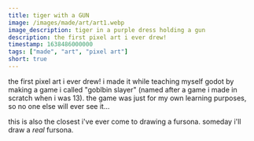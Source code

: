 ```yaml
---
title: tiger with a GUN
image: /images/made/art/art1.webp
image_description: tiger in a purple dress holding a gun
description: the first pixel art i ever drew!
timestamp: 1638486000000
tags: ["made", "art", "pixel art"]
short: true
---
```

the first pixel art i ever drew! i made it while teaching myself godot by making a game i called "goblbin slayer" (named after a game i made in scratch when i was 13). the game was just for my own learning purposes, so no one else will ever see it...

this is also the closest i've ever come to drawing a fursona. someday i'll draw a *real* fursona.
